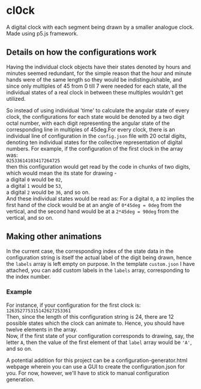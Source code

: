 # cl0ck
A digital clock with each segment being drawn by a smaller analogue clock. Made using p5.js framework.

## Details on how the configurations work
Having the individual clock objects have their states denoted by hours and minutes seemed redundant, for the simple reason that the hour and minute hands were of the same length so they would be indistinguishable, and since only multiples of 45 from 0 till 7 were needed for each state, all the individual states of a real clock in between these multiples wouldn't get utilized.  

So instead of using individual 'time' to calculate the angular state of every clock, the configurations for each state would be denoted by a two digit octal number, with each digit representing the angular state of the corresponding line in multiples of 45deg.For every clock, there is an individual line of configuration in the `config.json` file with 20 octal digits, denoting ten individual states for the collective representation of digital numbers.
For example, if the configuration of the first clock in the array was:  
`02533614103417264725`  
then this configuration would get read by the code in chunks of two digits, which would mean the its state for drawing -  
a digital `0` would be `02`,  
a digital `1` would be `53`,  
a digital `2` would be `36`, and so on.  
And these individual states would be read as:
For a digital `0`, a `02` implies the first hand of the clock would be at an angle of `0*45deg = 0deg` from the vertical, and the second hand would be at a `2*45deg = 90deg` from the vertical, and so on.

## Making other animations
In the current case, the corresponding index of the state data in the configuration string is itself the actual label of the digit being drawn, hence the `labels` array is left empty on purpose. In the template `custom.json` I have attached, you can add custom labels in the `labels` array, corresponding to the index number.  

### Example
For instance, if your configuration for the first clock is: 
`126352775315142627253361`  
Then, since the length of this configuration string is 24, there are 12 possible states which the clock can animate to. Hence, you should have twelve elements in the array.  
Now, if the first state of your configuration corresponds to drawing, say, the letter `A`, then the value of the first element of that `label` array would be `'A'`, and so on. 

A potential addition for this project can be a configuration-generator.html webpage wherein you can use a GUI to create the configuration.json for you.
For now, however, we'll have to stick to manual configuration generation.